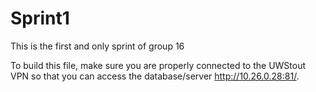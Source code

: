 # Sprint1
This is the first and only sprint of group 16 

To build this file, make sure you are properly connected to the UWStout VPN so that you can access the database/server http://10.26.0.28:81/.
